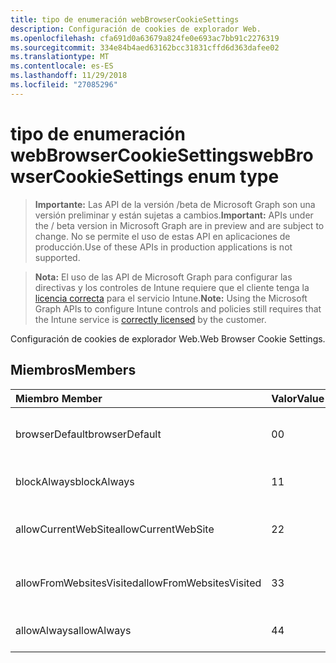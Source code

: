 ```yaml
---
title: tipo de enumeración webBrowserCookieSettings
description: Configuración de cookies de explorador Web.
ms.openlocfilehash: cfa691d0a63679a824fe0e693ac7bb91c2276319
ms.sourcegitcommit: 334e84b4aed63162bcc31831cffd6d363dafee02
ms.translationtype: MT
ms.contentlocale: es-ES
ms.lasthandoff: 11/29/2018
ms.locfileid: "27085296"
---
```

# <a name="webbrowsercookiesettings-enum-type"></a><span data-ttu-id="b7966-103">tipo de enumeración webBrowserCookieSettings</span><span class="sxs-lookup"><span data-stu-id="b7966-103">webBrowserCookieSettings enum type</span></span>

> <span data-ttu-id="b7966-104">**Importante:** Las API de la versión /beta de Microsoft Graph son una versión preliminar y están sujetas a cambios.</span><span class="sxs-lookup"><span data-stu-id="b7966-104">**Important:** APIs under the / beta version in Microsoft Graph are in preview and are subject to change.</span></span> <span data-ttu-id="b7966-105">No se permite el uso de estas API en aplicaciones de producción.</span><span class="sxs-lookup"><span data-stu-id="b7966-105">Use of these APIs in production applications is not supported.</span></span>

> <span data-ttu-id="b7966-106">**Nota:** El uso de las API de Microsoft Graph para configurar las directivas y los controles de Intune requiere que el cliente tenga la [licencia correcta](https://go.microsoft.com/fwlink/?linkid=839381) para el servicio Intune.</span><span class="sxs-lookup"><span data-stu-id="b7966-106">**Note:** Using the Microsoft Graph APIs to configure Intune controls and policies still requires that the Intune service is [correctly licensed](https://go.microsoft.com/fwlink/?linkid=839381) by the customer.</span></span>

<span data-ttu-id="b7966-107">Configuración de cookies de explorador Web.</span><span class="sxs-lookup"><span data-stu-id="b7966-107">Web Browser Cookie Settings.</span></span>
## <a name="members"></a><span data-ttu-id="b7966-108">Miembros</span><span class="sxs-lookup"><span data-stu-id="b7966-108">Members</span></span>
|<span data-ttu-id="b7966-109">Miembro	</span><span class="sxs-lookup"><span data-stu-id="b7966-109">Member</span></span>|<span data-ttu-id="b7966-110">Valor</span><span class="sxs-lookup"><span data-stu-id="b7966-110">Value</span></span>|<span data-ttu-id="b7966-111">Descripción</span><span class="sxs-lookup"><span data-stu-id="b7966-111">Description</span></span>|
|:---|:---|:---|
|<span data-ttu-id="b7966-112">browserDefault</span><span class="sxs-lookup"><span data-stu-id="b7966-112">browserDefault</span></span>|<span data-ttu-id="b7966-113">0</span><span class="sxs-lookup"><span data-stu-id="b7966-113">0</span></span>|<span data-ttu-id="b7966-114">Valor predeterminado de explorador, sin intención.</span><span class="sxs-lookup"><span data-stu-id="b7966-114">Browser default value, no intent.</span></span>|
|<span data-ttu-id="b7966-115">blockAlways</span><span class="sxs-lookup"><span data-stu-id="b7966-115">blockAlways</span></span>|<span data-ttu-id="b7966-116">1</span><span class="sxs-lookup"><span data-stu-id="b7966-116">1</span></span>|<span data-ttu-id="b7966-117">Bloquear siempre las cookies.</span><span class="sxs-lookup"><span data-stu-id="b7966-117">Always block cookies.</span></span>|
|<span data-ttu-id="b7966-118">allowCurrentWebSite</span><span class="sxs-lookup"><span data-stu-id="b7966-118">allowCurrentWebSite</span></span>|<span data-ttu-id="b7966-119">2</span><span class="sxs-lookup"><span data-stu-id="b7966-119">2</span></span>|<span data-ttu-id="b7966-120">Permitir que las cookies del sitio Web actual.</span><span class="sxs-lookup"><span data-stu-id="b7966-120">Allow cookies from current Web site.</span></span>|
|<span data-ttu-id="b7966-121">allowFromWebsitesVisited</span><span class="sxs-lookup"><span data-stu-id="b7966-121">allowFromWebsitesVisited</span></span>|<span data-ttu-id="b7966-122">3</span><span class="sxs-lookup"><span data-stu-id="b7966-122">3</span></span>|<span data-ttu-id="b7966-123">Permitir Cookies de sitios Web visitados.</span><span class="sxs-lookup"><span data-stu-id="b7966-123">Allow Cookies from websites visited.</span></span>|
|<span data-ttu-id="b7966-124">allowAlways</span><span class="sxs-lookup"><span data-stu-id="b7966-124">allowAlways</span></span>|<span data-ttu-id="b7966-125">4</span><span class="sxs-lookup"><span data-stu-id="b7966-125">4</span></span>|<span data-ttu-id="b7966-126">Permitir siempre cookies.</span><span class="sxs-lookup"><span data-stu-id="b7966-126">Always allow cookies.</span></span>|





